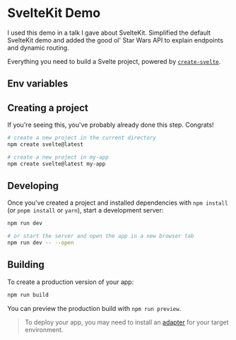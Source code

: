 # SvelteKit Demo

I used this demo in a talk I gave about SvelteKit. Simplified the default SvelteKit demo and added the good ol' Star Wars API to explain endpoints and dynamic routing.

Everything you need to build a Svelte project, powered by [`create-svelte`](https://github.com/sveltejs/kit/tree/master/packages/create-svelte).

## Env variables

## Creating a project

If you're seeing this, you've probably already done this step. Congrats!

```bash
# create a new project in the current directory
npm create svelte@latest

# create a new project in my-app
npm create svelte@latest my-app
```

## Developing

Once you've created a project and installed dependencies with `npm install` (or `pnpm install` or `yarn`), start a development server:

```bash
npm run dev

# or start the server and open the app in a new browser tab
npm run dev -- --open
```

## Building

To create a production version of your app:

```bash
npm run build
```

You can preview the production build with `npm run preview`.

> To deploy your app, you may need to install an [adapter](https://kit.svelte.dev/docs/adapters) for your target environment.
